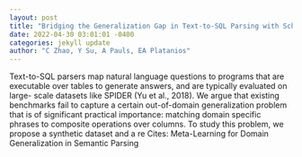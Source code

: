 ```yaml
--- 
layout: post 
title: "Bridging the Generalization Gap in Text-to-SQL Parsing with Schema Expansion" 
date: 2022-04-30 03:01:01 -0400 
categories: jekyll update 
author: "C Zhao, Y Su, A Pauls, EA Platanios" 
--- 
```

Text-to-SQL parsers map natural language questions to programs that are executable over tables to generate answers, and are typically evaluated on large- scale datasets like SPIDER (Yu et al., 2018). We argue that existing benchmarks fail to capture a certain out-of-domain generalization problem that is of significant practical importance: matching domain specific phrases to composite operations over columns. To study this problem, we propose a synthetic dataset and a re Cites: Meta-Learning for Domain Generalization in Semantic Parsing